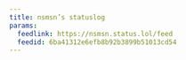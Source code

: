 ```yaml
---
title: nsmsn’s statuslog
params:
  feedlink: https://nsmsn.status.lol/feed
  feedid: 6ba41312e6efb8b92b3899b51013cd54
---
```

